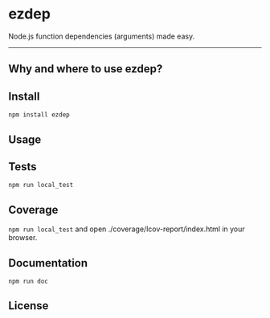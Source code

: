 ezdep
=====



Node.js function dependencies (arguments) made easy.

---


## Why and where to use ezdep?



## Install

`npm install ezdep`


## Usage



## Tests

`npm run local_test`


## Coverage

`npm run local_test` and open ./coverage/lcov-report/index.html in your browser.


## Documentation

`npm run doc`


## License